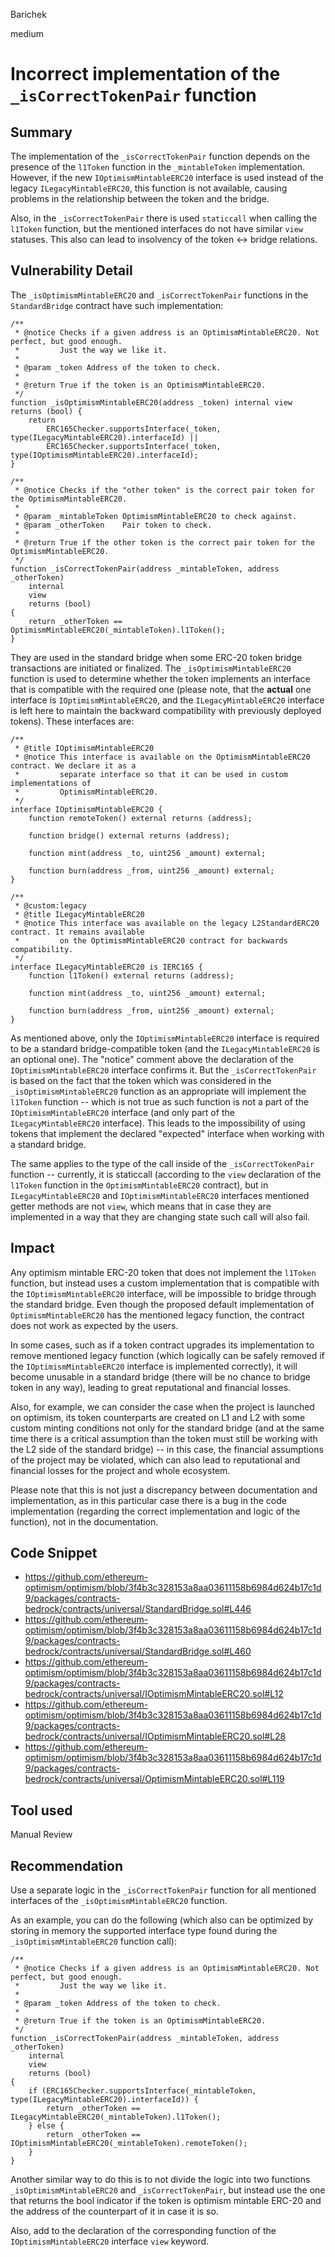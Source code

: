 Barichek

medium

# Incorrect implementation of the `_isCorrectTokenPair` function

## Summary

The implementation of the `_isCorrectTokenPair` function depends on the presence of the `l1Token` function in the `_mintableToken` implementation. However, if the new `IOptimismMintableERC20` interface is used instead of the legacy `ILegacyMintableERC20`, this function is not available, causing problems in the relationship between the token and the bridge.

Also, in the `_isCorrectTokenPair` there is used `staticcall` when calling the `l1Token` function, but the mentioned interfaces do not have similar `view` statuses. This also can lead to insolvency of the token <-> bridge relations. 

## Vulnerability Detail

The `_isOptimismMintableERC20` and `_isCorrectTokenPair` functions in the `StandardBridge` contract have such implementation:

```solidity=
/**
 * @notice Checks if a given address is an OptimismMintableERC20. Not perfect, but good enough.
 *         Just the way we like it.
 *
 * @param _token Address of the token to check.
 *
 * @return True if the token is an OptimismMintableERC20.
 */
function _isOptimismMintableERC20(address _token) internal view returns (bool) {
    return
        ERC165Checker.supportsInterface(_token, type(ILegacyMintableERC20).interfaceId) ||
        ERC165Checker.supportsInterface(_token, type(IOptimismMintableERC20).interfaceId);
}

/**
 * @notice Checks if the "other token" is the correct pair token for the OptimismMintableERC20.
 *
 * @param _mintableToken OptimismMintableERC20 to check against.
 * @param _otherToken    Pair token to check.
 *
 * @return True if the other token is the correct pair token for the OptimismMintableERC20.
 */
function _isCorrectTokenPair(address _mintableToken, address _otherToken)
    internal
    view
    returns (bool)
{
    return _otherToken == OptimismMintableERC20(_mintableToken).l1Token();
}
```

They are used in the standard bridge when some ERC-20 token bridge transactions are initiated or finalized. The `_isOptimismMintableERC20` function is used to determine whether the token implements an interface that is compatible with the required one (please note, that the **actual** one interface is `IOptimismMintableERC20`, and the `ILegacyMintableERC20` interface is left here to maintain the backward compatibility with previously deployed tokens). These interfaces are:

```solidity=
/**
 * @title IOptimismMintableERC20
 * @notice This interface is available on the OptimismMintableERC20 contract. We declare it as a
 *         separate interface so that it can be used in custom implementations of
 *         OptimismMintableERC20.
 */
interface IOptimismMintableERC20 {
    function remoteToken() external returns (address);

    function bridge() external returns (address);

    function mint(address _to, uint256 _amount) external;

    function burn(address _from, uint256 _amount) external;
}

/**
 * @custom:legacy
 * @title ILegacyMintableERC20
 * @notice This interface was available on the legacy L2StandardERC20 contract. It remains available
 *         on the OptimismMintableERC20 contract for backwards compatibility.
 */
interface ILegacyMintableERC20 is IERC165 {
    function l1Token() external returns (address);

    function mint(address _to, uint256 _amount) external;

    function burn(address _from, uint256 _amount) external;
}
```

As mentioned above, only the `IOptimismMintableERC20` interface is required to be a standard bridge-compatible token (and the `ILegacyMintableERC20` is an optional one). The "notice" comment above the declaration of the `IOptimismMintableERC20` interface confirms it. But the `_isCorrectTokenPair` is based on the fact that the token which was considered in the `_isOptimismMintableERC20` function as an appropriate will implement the `l1Token` function -- which is not true as such function is not a part of the `IOptimismMintableERC20` interface (and only part of the `ILegacyMintableERC20` interface). This leads to the impossibility of using tokens that implement the declared "expected" interface when working with a standard bridge.

The same applies to the type of the call inside of the `_isCorrectTokenPair` function -- currently, it is staticcall (according to the `view` declaration of the `l1Token` function in the `OptimismMintableERC20` contract), but in `ILegacyMintableERC20` and `IOptimismMintableERC20` interfaces mentioned getter methods are not `view`, which means that in case they are implemented in a way that they are changing state such call will also fail.

## Impact

Any optimism mintable ERC-20 token that does not implement the `l1Token` function, but instead uses a custom implementation that is compatible with the `IOptimismMintableERC20` interface, will be impossible to bridge through the standard bridge. Even though the proposed default implementation of `OptimismMintableERC20` has the mentioned legacy function, the contract does not work as expected by the users.

In some cases, such as if a token contract upgrades its implementation to remove mentioned legacy function (which logically can be safely removed if the `IOptimismMintableERC20` interface is implemented correctly), it will become unusable in a standard bridge (there will be no chance to bridge token in any way), leading to great reputational and financial losses.

Also, for example, we can consider the case when the project is launched on optimism, its token counterparts are created on L1 and L2 with some custom minting conditions not only for the standard bridge (and at the same time there is a critical assumption than the token must still be working with the L2 side of the standard bridge) -- in this case, the financial assumptions of the project may be violated, which can also lead to reputational and financial losses for the project and whole ecosystem.

Please note that this is not just a discrepancy between documentation and implementation, as in this particular case there is a bug in the code implementation (regarding the correct implementation and logic of the function), not in the documentation.

## Code Snippet

- https://github.com/ethereum-optimism/optimism/blob/3f4b3c328153a8aa03611158b6984d624b17c1d9/packages/contracts-bedrock/contracts/universal/StandardBridge.sol#L446
- https://github.com/ethereum-optimism/optimism/blob/3f4b3c328153a8aa03611158b6984d624b17c1d9/packages/contracts-bedrock/contracts/universal/StandardBridge.sol#L460
- https://github.com/ethereum-optimism/optimism/blob/3f4b3c328153a8aa03611158b6984d624b17c1d9/packages/contracts-bedrock/contracts/universal/IOptimismMintableERC20.sol#L12
- https://github.com/ethereum-optimism/optimism/blob/3f4b3c328153a8aa03611158b6984d624b17c1d9/packages/contracts-bedrock/contracts/universal/IOptimismMintableERC20.sol#L28
- https://github.com/ethereum-optimism/optimism/blob/3f4b3c328153a8aa03611158b6984d624b17c1d9/packages/contracts-bedrock/contracts/universal/OptimismMintableERC20.sol#L119

## Tool used

Manual Review

## Recommendation

Use a separate logic in the `_isCorrectTokenPair` function for all mentioned interfaces of the `_isOptimismMintableERC20` function.

As an example, you can do the following (which also can be optimized by storing in memory the supported interface type found during the `_isOptimismMintableERC20` function call):

```solidity=
/**
 * @notice Checks if a given address is an OptimismMintableERC20. Not perfect, but good enough.
 *         Just the way we like it.
 *
 * @param _token Address of the token to check.
 *
 * @return True if the token is an OptimismMintableERC20.
 */
function _isCorrectTokenPair(address _mintableToken, address _otherToken)
    internal
    view
    returns (bool)
{
    if (ERC165Checker.supportsInterface(_mintableToken, type(ILegacyMintableERC20).interfaceId)) {
        return _otherToken == ILegacyMintableERC20(_mintableToken).l1Token();
    } else {
        return _otherToken == IOptimismMintableERC20(_mintableToken).remoteToken();
    }
}
```

Another similar way to do this is to not divide the logic into two functions `_isOptimismMintableERC20` and `_isCorrectTokenPair`, but instead use the one that returns the bool indicator if the token is optimism mintable ERC-20 and the address of the counterpart of it in case it is so.

Also, add to the declaration of the corresponding function of the `IOptimismMintableERC20` interface `view` keyword.